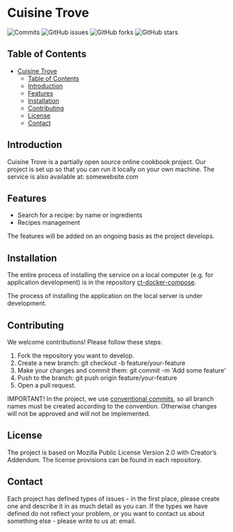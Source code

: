 # Cuisine Trove

![Commits](https://img.shields.io/github/commit-activity/total/CuisineTrove/.github)
![GitHub issues](https://img.shields.io/github/issues/CuisineTrove/.github)
![GitHub forks](https://img.shields.io/github/forks/CuisineTrove/.github?style=social)
![GitHub stars](https://img.shields.io/github/stars/CuisineTrove/.github?style=social)


## Table of Contents
- [Cuisine Trove](#cuisine-trove)
  - [Table of Contents](#table-of-contents)
  - [Introduction](#introduction)
  - [Features](#features)
  - [Installation](#installation)
  - [Contributing](#contributing)
  - [License](#license)
  - [Contact](#contact)

## Introduction

Cuisine Trove is a partially open source online cookbook project. Our project is set up so that you can run it locally on your own machine. The service is also available at: somewebsite.com

## Features
- Search for a recipe: by name or ingredients
- Recipes management

The features will be added on an ongoing basis as the project develops.

##  Installation
The entire process of installing the service on a local computer (e.g. for application development) is in the repository [ct-docker-compose](https://github.com/CuisineTrove/ct-docker-compose).

The process of installing the application on the local server is under development.

##  Contributing
We welcome contributions! Please follow these steps:

1. Fork the repository you want to develop.
2. Create a new branch:
   git checkout -b feature/your-feature
3. Make your changes and commit them:
   git commit -m 'Add some feature'
4. Push to the branch:
   git push origin feature/your-feature
5. Open a pull request.

IMPORTANT! In the project, we use [conventional commits](https://www.conventionalcommits.org/en/v1.0.0/), so all branch names must be created according to the convention. Otherwise changes will not be approved and will not be implemented.

##  License
The project is based on Mozilla Public License Version 2.0 with Creator’s Addendum. 
The license provisions can be found in each repository.

## Contact
Each project has defined types of issues - in the first place, please create one and describe it in as much detail as you can. 
If the types we have defined do not reflect your problem, or you want to contact us about something else - please write to us at: email.
  
